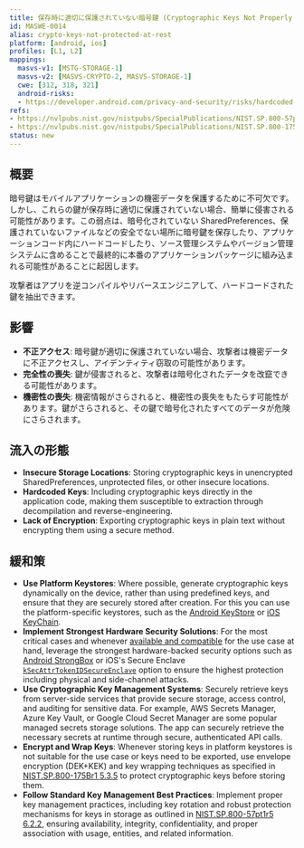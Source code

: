 ```yaml
---
title: 保存時に適切に保護されていない暗号鍵 (Cryptographic Keys Not Properly Protected at Rest)
id: MASWE-0014
alias: crypto-keys-not-protected-at-rest
platform: [android, ios]
profiles: [L1, L2]
mappings:
  masvs-v1: [MSTG-STORAGE-1]
  masvs-v2: [MASVS-CRYPTO-2, MASVS-STORAGE-1]
  cwe: [312, 318, 321]
  android-risks:
  - https://developer.android.com/privacy-and-security/risks/hardcoded-cryptographic-secrets
refs:
- https://nvlpubs.nist.gov/nistpubs/SpecialPublications/NIST.SP.800-57pt1r5.pdf
- https://nvlpubs.nist.gov/nistpubs/SpecialPublications/NIST.SP.800-175Br1.pdf
status: new
---
```


## 概要

暗号鍵はモバイルアプリケーションの機密データを保護するために不可欠です。しかし、これらの鍵が保存時に適切に保護されていない場合、簡単に侵害される可能性があります。この弱点は、暗号化されていない SharedPreferences、保護されていないファイルなどの安全でない場所に暗号鍵を保存したり、アプリケーションコード内にハードコードしたり、ソース管理システムやバージョン管理システムに含めることで最終的に本番のアプリケーションパッケージに組み込まれる可能性があることに起因します。

攻撃者はアプリを逆コンパイルやリバースエンジニアして、ハードコードされた鍵を抽出できます。

## 影響

- **不正アクセス**: 暗号鍵が適切に保護されていない場合、攻撃者は機密データに不正アクセスし、アイデンティティ窃取の可能性があります。
- **完全性の喪失**: 鍵が侵害されると、攻撃者は暗号化されたデータを改竄できる可能性があります。
- **機密性の喪失**: 機密情報がさらされると、機密性の喪失をもたらす可能性があります。鍵がさらされると、その鍵で暗号化されたすべてのデータが危険にさらされます。

## 流入の形態

- **Insecure Storage Locations**: Storing cryptographic keys in unencrypted SharedPreferences, unprotected files, or other insecure locations.
- **Hardcoded Keys**: Including cryptographic keys directly in the application code, making them susceptible to extraction through decompilation and reverse-engineering.
- **Lack of Encryption**: Exporting cryptographic keys in plain text without encrypting them using a secure method.

## 緩和策

- **Use Platform Keystores**: Where possible, generate cryptographic keys dynamically on the device, rather than using predefined keys, and ensure that they are securely stored after creation. For this you can use the platform-specific keystores, such as the [Android KeyStore](https://developer.android.com/training/articles/keystore) or [iOS KeyChain](https://developer.apple.com/documentation/security/keychain_services).
- **Implement Strongest Hardware Security Solutions**: For the most critical cases and whenever [available and compatible](https://developer.android.com/privacy-and-security/keystore#HardwareSecurityModule) for the use case at hand, leverage the strongest hardware-backed security options such as [Android StrongBox](https://source.android.com/docs/security/features/keystore/strongbox) or iOS's Secure Enclave [`kSecAttrTokenIDSecureEnclave`](https://developer.apple.com/documentation/security/ksecattrtokenidsecureenclave) option to ensure the highest protection including physical and side-channel attacks.
- **Use Cryptographic Key Management Systems**: Securely retrieve keys from server-side services that provide secure storage, access control, and auditing for sensitive data. For example, AWS Secrets Manager, Azure Key Vault, or Google Cloud Secret Manager are some popular managed secrets storage solutions. The app can securely retrieve the necessary secrets at runtime through secure, authenticated API calls.
- **Encrypt and Wrap Keys**: Whenever storing keys in platform keystores is not suitable for the use case or keys need to be exported, use envelope encryption (DEK+KEK) and key wrapping techniques as specified in [NIST.SP.800-175Br1 5.3.5](https://nvlpubs.nist.gov/nistpubs/SpecialPublications/NIST.SP.800-175Br1.pdf) to protect cryptographic keys before storing them.
- **Follow Standard Key Management Best Practices**: Implement proper key management practices, including key rotation and robust protection mechanisms for keys in storage as outlined in [NIST.SP.800-57pt1r5 6.2.2](https://nvlpubs.nist.gov/nistpubs/SpecialPublications/NIST.SP.800-57pt1r5.pdf), ensuring availability, integrity, confidentiality, and proper association with usage, entities, and related information.
